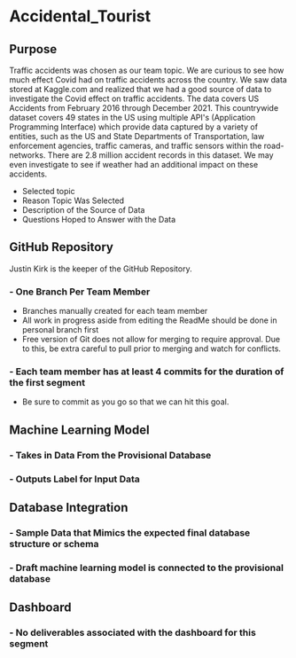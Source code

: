 # Accidental_Tourist
## Purpose 
Traffic accidents was chosen as our team topic. We are curious to see how much effect Covid had on traffic accidents across the country. We saw data stored at Kaggle.com and realized that we had a good source of data to investigate the Covid effect on traffic accidents. The data covers US Accidents from February 2016 through December 2021. This countrywide dataset covers 49 states in the US using multiple API's (Application Programming Interface) which provide data captured by a variety of entities, such as the US and State Departments of Transportation, law enforcement agencies, traffic cameras, and traffic sensors within the road-networks. There are 2.8 million accident records in this dataset. We may even investigate to see if weather had an additional impact on these accidents.
- Selected topic
- Reason Topic Was Selected
- Description of the Source of Data
- Questions Hoped to Answer with the Data
## GitHub Repository
Justin Kirk is the keeper of the GitHub Repository.
### - One Branch Per Team Member
 - Branches manually created for each team member
 - All work in progress aside from editing the ReadMe should be done in personal branch first
 - Free version of Git does not allow for merging to require approval. Due to this, be extra careful to pull prior to merging and watch for conflicts.
### - Each team member has at least 4 commits for the duration of the first segment
 - Be sure to commit as you go so that we can hit this goal.
## Machine Learning Model
### - Takes in Data From the Provisional Database
### - Outputs Label for Input Data
## Database Integration
### - Sample Data that Mimics the expected final database structure or schema
### - Draft machine learning model is connected to the provisional database
## Dashboard
### - No deliverables associated with the dashboard for this segment
